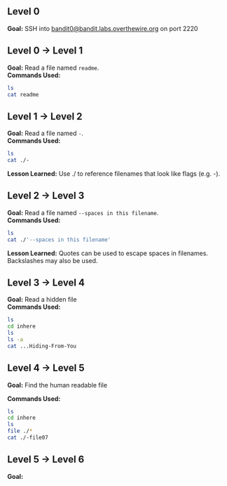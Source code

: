 ## Level 0
**Goal:** SSH into bandit0@bandit.labs.overthewire.org on port 2220

## Level 0 → Level 1
**Goal:** Read a file named `readme`.  
**Commands Used:**  
```bash
ls
cat readme
```

## Level 1 → Level 2
**Goal:** Read a file named `-`.  
**Commands Used:**  
```bash
ls
cat ./-
```
**Lesson Learned:** Use ./ to reference filenames that look like flags (e.g. -).

## Level 2 → Level 3
**Goal:** Read a file named `--spaces in this filename`.  
**Commands Used:**  
```bash
ls
cat ./'--spaces in this filename'
```
**Lesson Learned:** Quotes can be used to escape spaces in filenames. Backslashes may also be used.

## Level 3 → Level 4
**Goal:** Read a hidden file  
**Commands Used:**  
```bash
ls
cd inhere
ls
ls -a
cat ...Hiding-From-You
```

## Level 4 → Level 5
**Goal:** Find the human readable file

**Commands Used:**
```bash
ls
cd inhere
ls
file ./*
cat ./-file07
```

## Level 5 → Level 6
**Goal:**
